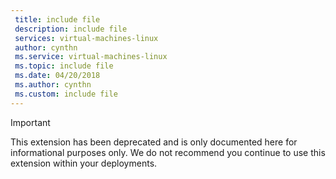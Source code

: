 ```yaml
---
 title: include file
 description: include file
 services: virtual-machines-linux
 author: cynthn
 ms.service: virtual-machines-linux
 ms.topic: include file
 ms.date: 04/20/2018
 ms.author: cynthn
 ms.custom: include file
---
```

> [!IMPORTANT]
> This extension has been deprecated and is only documented here for informational purposes only. We do not recommend you continue to use this extension within your deployments. 
